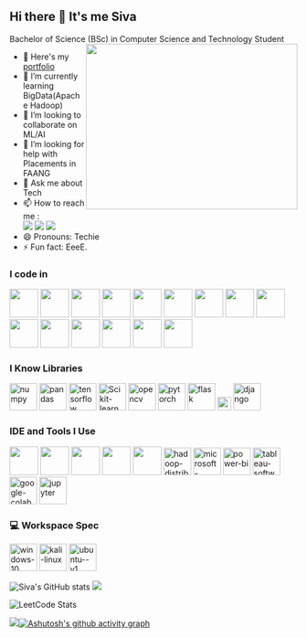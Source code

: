 ## Hi there 👋 It's me Siva

Bachelor of Science (BSc) in Computer Science and Technology Student
<img align="right" width="370" height="290" src="https://media.giphy.com/media/u1WhXLjwgcXpHJBMRM/giphy.gif?cid=790b7611athdortek6yosqoui9nnml6v1fexa7b4lfbt1jz2&ep=v1_gifs_search&rid=giphy.gif&ct=g">
- 🔭 Here's my [portfolio](https://vermillion-dasik-31c1ee.netlify.app/)                                                 
- 🌱 I’m currently learning BigData(Apache Hadoop)
- 👯 I’m looking to collaborate on ML/AI
- 🤔 I’m looking for help with Placements in FAANG
- 💬 Ask me about Tech
- 📫 How to reach me :
<br /> [<img src="https://img.shields.io/badge/Medium-1DA1F2?style=for-the-badge&logo=medium&logoColor=white" />](https://medium.com/@sivasivatharshan12) [<img src="https://img.shields.io/badge/LinkedIn-0077B5?style=for-the-badge&logo=linkedin&logoColor=white" />](https://www.linkedin.com/in/sivatharshan12/) [<img src="https://img.shields.io/badge/Kaggle-20BEFF?style=for-the-badge&logo=Kaggle&logoColor=white" />](https://www.kaggle.com/sivatharshan12) 
- 😄 Pronouns: Techie
- ⚡ Fun fact: EeeE.


### I code in
<img height="50" width="50" src="https://img.icons8.com/color/48/000000/python.png" /> <img height="50" width="50" src="https://img.icons8.com/color/48/000000/r.png" /> <img height="50" width="50" src="https://img.icons8.com/color/48/000000/c-programming.png" />  <img height="50" width="50" src="https://img.icons8.com/color/48/000000/java-coffee-cup-logo.png" /> <img height="50" width="50" src="https://img.icons8.com/color/48/000000/html-5.png" /> <img height="50" width="50" src="https://img.icons8.com/color/48/000000/css3.png" /> <img height="50" width="50" src="https://img.icons8.com/color/48/000000/sass.png"/> <img height="50" width="50" src="https://img.icons8.com/color/48/000000/bootstrap.png" />
<img height="50" width="50" src="https://img.icons8.com/color/48/000000/javascript.png"/><img height="50" width="50" src="https://img.icons8.com/color/48/000000/tensorflow.png"/> <img height="50" width="50" src="https://img.icons8.com/color/48/000000/react-native.png"/> <img height="50" width="50" src="https://img.icons8.com/color/48/000000/google-firebase-console.png"/> <img height="50" width="50" src="https://img.icons8.com/color/48/000000/mysql-logo.png"/> <img height="50" width="50" src="https://img.icons8.com/color/48/000000/mongodb.png"/> <img height="50" width="50" src="https://img.icons8.com/color/48/000000/nodejs.png"/> 

### I Know Libraries
<img width="48" height="48" src="https://img.icons8.com/color/48/numpy.png" alt="numpy"/> <img width="48" height="48" src="https://img.icons8.com/color/48/pandas.png" alt="pandas"/> <img width="48" height="48" src="https://img.icons8.com/color/48/tensorflow.png" alt="tensorflow"/> <img width="48" height="48" src="https://raw.githubusercontent.com/scikit-learn/scikit-learn/main/doc/logos/scikit-learn-logo.png" alt="Scikit-learn Logo"> <img width="48" height="48" src="https://img.icons8.com/fluency/48/opencv.png" alt="opencv"/> <img width="48" height="48" src="https://img.icons8.com/fluency/48/pytorch.png" alt="pytorch"/> <img width="48" height="48" src="https://img.icons8.com/fluency/48/flask.png" alt="flask"/> <img width="24" height="24" src="https://img.icons8.com/external-tal-revivo-light-tal-revivo/24/external-django-a-high-level-python-web-framework-that-encourages-rapid-development-logo-light-tal-revivo.png" alt="external-django-a-high-level-python-web-framework-that-encourages-rapid-development-logo-light-tal-revivo"/> <img width="48" height="48" src="https://img.icons8.com/fluency/48/django.png" alt="django"/>

### IDE and Tools I Use
<img height="50" width="50" src="https://img.icons8.com/color/48/000000/visual-studio-code-2019.png"/> <img height="50" width="50" src="https://img.icons8.com/color/48/000000/pycharm.png"/> <img height="50" width="50" src="https://img.icons8.com/color/50/000000/git.png"/> <img height="50" width="50" src="https://img.icons8.com/dusk/64/000000/anaconda.png"/> <img height="50" src="https://img.icons8.com/officel/480/null/java-eclipse.png"/> <img width="48" height="48" src="https://img.icons8.com/color/48/hadoop-distributed-file-system.png" alt="hadoop-distributed-file-system"/> <img width="48" height="48" src="https://img.icons8.com/fluency/48/microsoft-excel-2019.png" alt="microsoft-excel-2019"/> <img width="48" height="48" src="https://img.icons8.com/color/48/power-bi.png" alt="power-bi"/> <img width="48" height="48" src="https://img.icons8.com/color/48/tableau-software.png" alt="tableau-software"/> <img width="48" height="48" src="https://img.icons8.com/color/48/google-colab.png" alt="google-colab"/> <img width="48" height="48" src="![image](https://github.com/user-attachments/assets/49db7caf-24b2-4a55-8d27-2a1152bcc3f6)" alt="jupyter"/> 


### 💻 Workspace Spec
<img width="48" height="48" src="https://img.icons8.com/color/48/windows-10.png" alt="windows-10"/> <img width="48" height="48" src="https://img.icons8.com/color/48/kali-linux.png" alt="kali-linux"/>  <img width="48" height="48" src="https://img.icons8.com/color/48/ubuntu--v1.png" alt="ubuntu--v1"/>

![Siva's GitHub stats](https://github-readme-stats.vercel.app/api?username=Siva1204Tharsh&theme=dark&show_icons=true&&hide=issues,contribs)
![](https://github-readme-stats.vercel.app/api/top-langs/?username=Siva1204Tharsh&theme=dark&hide_border=false&include_all_commits=true&count_private=false&layout=compact)


![LeetCode Stats](https://leetcard.jacoblin.cool/Sivatharshan12?theme=dark&font=Maitree&ext=contest)

[![](https://visitcount.itsvg.in/api?id=Siva1204Tharsh&label=Profile%20Views&pretty=false)](https://visitcount.itsvg.in)[![Ashutosh's github activity graph](https://github-readme-activity-graph.vercel.app/graph?username=Siva1204Tharsh&bg_color=100f0f&color=f8f6f6&line=999e4c&point=fcf7f7&area=true&hide_border=true)](https://github.com/ashutosh00710/github-readme-activity-graph)
